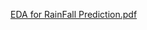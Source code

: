 [EDA for RainFall Prediction.pdf](https://github.com/Ajmean/Exploratory-Analysis-Of-Rain-Fall-Data-In-India-For-Agriculture/files/15036656/EDA.for.RainFall.Prediction.pdf)
